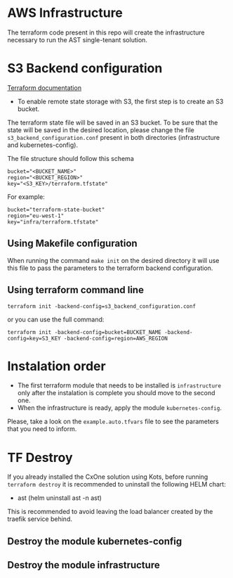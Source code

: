 # AWS Infrastructure

The terraform code present in this repo will create the infrastructure necessary to run the AST single-tenant solution.

# S3 Backend configuration

[Terraform documentation](https://www.terraform.io/language/settings/backends/s3)

 - To enable remote state storage with S3, the first step is to create an S3 bucket.

The terraform state file will be saved in an S3 bucket. To be sure that the state will be saved in the desired location, please change the file `s3_backend_configuration.conf` present in both directories (infrastructure and kubernetes-config).

The file structure should follow this schema
```
bucket="<BUCKET_NAME>"
region="<BUCKET_REGION>"
key="<S3_KEY>/terraform.tfstate"
```

For example:
```
bucket="terraform-state-bucket"
region="eu-west-1"
key="infra/terraform.tfstate"
```


## Using Makefile configuration
When running the command `make init` on the desired directory it will use this file to pass the parameters to the terraform backend configuration.

## Using terraform command line
`terraform init -backend-config=s3_backend_configuration.conf`

or you can use the full command:

`terraform init -backend-config=bucket=BUCKET_NAME -backend-config=key=S3_KEY -backend-config=region=AWS_REGION`

# Instalation order

- The first terraform module that needs to be installed is `infrastructure`  only after the instalation is complete you should move to the second one.
- When the infrastructure is ready, apply the module `kubernetes-config`.

Please, take a look on the `example.auto.tfvars` file to see the parameters that you need to inform.


# TF Destroy


If you already installed the CxOne solution using Kots, before running `terraform destroy` it is recommended to uninstall the following HELM chart:
- ast (helm uninstall ast -n ast)

This is recommended to avoid leaving the load balancer created by the traefik service behind.

## Destroy the module kubernetes-config

## Destroy the module infrastructure
  

